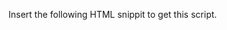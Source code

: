 Insert the following HTML snippit to get this script.
<script type="text/javascript" src="https://d3n8nzlr8auz02.cloudfront.net/utm_source_track.min.js" async="true"></script>

<script type="text/javascript" src="https://cdn.jsdelivr.net/gh/EventHawk/External-automation-scripts/source%20tracker/utm_source_track.min.js" async="true" crossorigin='anonymous'></script>
